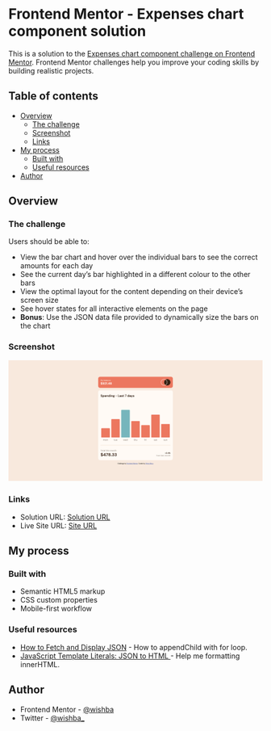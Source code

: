 # Frontend Mentor - Expenses chart component solution

This is a solution to the [Expenses chart component challenge on Frontend Mentor](https://www.frontendmentor.io/challenges/expenses-chart-component-e7yJBUdjwt). Frontend Mentor challenges help you improve your coding skills by building realistic projects. 

## Table of contents

- [Overview](#overview)
  - [The challenge](#the-challenge)
  - [Screenshot](#screenshot)
  - [Links](#links)
- [My process](#my-process)
  - [Built with](#built-with)
  - [Useful resources](#useful-resources)
- [Author](#author)

## Overview

### The challenge

Users should be able to:

- View the bar chart and hover over the individual bars to see the correct amounts for each day
- See the current day’s bar highlighted in a different colour to the other bars
- View the optimal layout for the content depending on their device’s screen size
- See hover states for all interactive elements on the page
- **Bonus**: Use the JSON data file provided to dynamically size the bars on the chart

### Screenshot

<img src="screenshot.png">

### Links

- Solution URL: [Solution URL](https://www.frontendmentor.io/solutions/expenses-chart-json-interactive-cOT1gIWhUY)
- Live Site URL: [Site URL](https://wishba.github.io/expenses-chart-component-main/)

## My process

### Built with

- Semantic HTML5 markup
- CSS custom properties
- Mobile-first workflow

### Useful resources

- [How to Fetch and Display JSON](https://howtocreateapps.com/fetch-and-display-json-html-javascript/#:~:text=Fetching%20the%20JSON%20data.%20To%20be%20able%20to,%7B%20%20%2F%2F%20If%20an%20error%20occured%2C%20) - How to appendChild with for loop.
- [JavaScript Template Literals: JSON to HTML
](https://www.youtube.com/watch?v=DG4obitDvUA) - Help me formatting innerHTML.

## Author

- Frontend Mentor - [@wishba](https://www.frontendmentor.io/profile/wishba)
- Twitter - [@wishba_](https://twitter.com/wishba_)